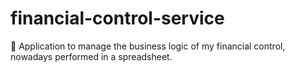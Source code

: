 # financial-control-service
💸 Application to manage the business logic of my financial control, nowadays performed in a spreadsheet.
